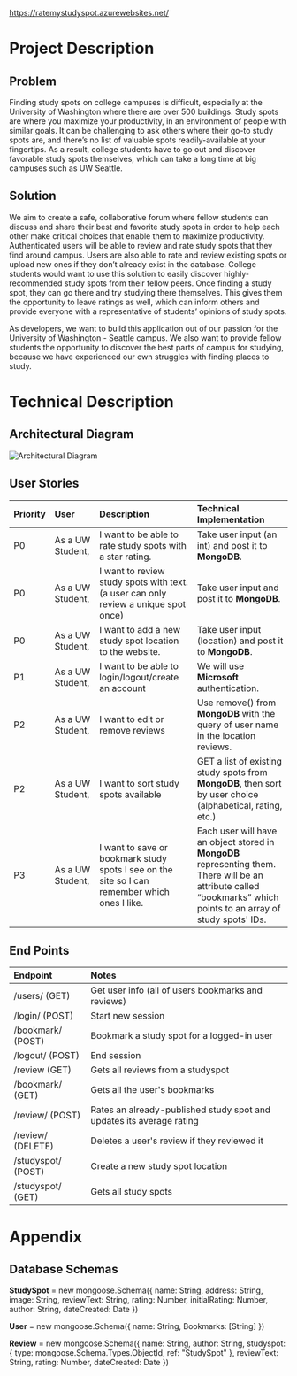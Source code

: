 https://ratemystudyspot.azurewebsites.net/
# Project Description

## Problem
Finding study spots on college campuses is difficult, especially at the University of Washington where there are over 500 buildings. Study spots are where you maximize your productivity, in an environment of people with similar goals. It can be challenging to ask others where their go-to study spots are, and there’s no list of valuable spots readily-available at your fingertips. As a result, college students have to go out and discover favorable study spots themselves, which can take a long time at big campuses such as UW Seattle.

## Solution
We aim to create a safe, collaborative forum where fellow students can discuss and share their best and favorite study spots in order to help each other make critical choices that enable them to maximize productivity. Authenticated users will be able to review and rate study spots that they find around campus. Users are also able to rate and review existing spots or upload new ones if they don’t already exist in the database. College students would want to use this solution to easily discover highly-recommended study spots from their fellow peers. Once finding a study spot, they can go there and try studying there themselves. This gives them the opportunity to leave ratings as well, which can inform others and provide everyone with a representative of students’ opinions of study spots.

As developers, we want to build this application out of our passion for the University of Washington - Seattle campus. We also want to provide fellow students the opportunity to discover the best parts of campus for studying, because we have experienced our own struggles with finding places to study.

# Technical Description

## Architectural Diagram
![Architectural Diagram](Architectural-Diagram.png)

## User Stories
| Priority | User | Description | Technical Implementation |
|:---------|:-----|:------------|:-------------------------|      
| P0       | As a UW Student, | I want to be able to rate study spots with a star rating. | Take user input (an int) and post it to **MongoDB**.
| P0       | As a UW Student, | I want to review study spots with text. (a user can only review a unique spot once) | Take user input and post it to **MongoDB**.
| P0       | As a UW Student, | I want to add a new study spot location to the website. | Take user input (location) and post it to **MongoDB**.
| P1       | As a UW Student, | I want to be able to login/logout/create an account | We will use **Microsoft** authentication.
| P2       | As a UW Student, | I want to edit or remove reviews | Use remove() from **MongoDB** with the query of user name in the location reviews.
| P2       | As a UW Student, | I want to sort study spots available | GET a list of existing study spots from **MongoDB**, then sort by user choice (alphabetical, rating, etc.)
| P3       | As a UW Student, | I want to save or bookmark study spots I see on the site so I can remember which ones I like. | Each user will have an object stored in **MongoDB** representing them. There will be an attribute called “bookmarks” which points to an array of study spots' IDs.

## End Points
| Endpoint | Notes |
|:---------|:------|
|/users/ (GET) | Get user info (all of users bookmarks and reviews) |
|/login/ (POST) | Start new session |
|/bookmark/ (POST) | Bookmark a study spot for a logged-in user |
|/logout/ (POST) | End session |
|/review (GET) | Gets all reviews from a studyspot |
|/bookmark/ (GET) | Gets all the user's bookmarks |
|/review/ (POST) | Rates an already-published study spot and updates its average rating |
|/review/ (DELETE) | Deletes a user's review if they reviewed it |
|/studyspot/ (POST) | Create a new study spot location |
|/studyspot/ (GET) | Gets all study spots |

# Appendix
## Database Schemas
**StudySpot** =  new mongoose.Schema({
    name: String,
	address: String,
	image: String,
	reviewText: String,
	rating: Number,
	initialRating: Number,
	author: String,
	dateCreated: Date
})


**User** = new mongoose.Schema({
	name: String,
	Bookmarks: [String]
})

**Review** = new mongoose.Schema({
	name: String,
	author: String, 
	studyspot: { type: mongoose.Schema.Types.ObjectId, ref: "StudySpot" },
	reviewText: String,
	rating: Number,
	dateCreated: Date
})


